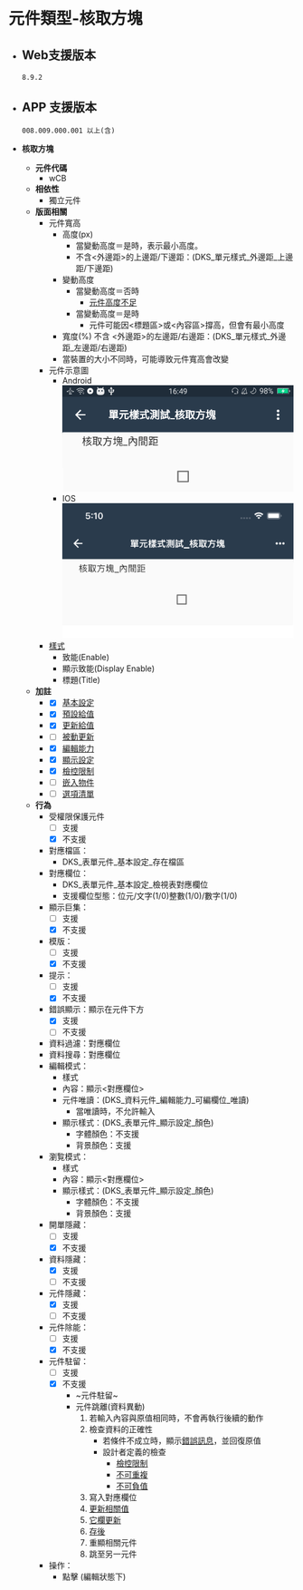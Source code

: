 # 元件類型-核取方塊

* ## Web支援版本
  
      8.9.2

* ## APP 支援版本

      008.009.000.001 以上(含)

* __核取方塊__
  * __元件代碼__
    * wCB
  * __相依性__
    * 獨立元件
  * __版面相關__
    * 元件寬高
      * 高度(px)
        * 當變動高度＝是時，表示最小高度。
        * 不含<外邊距>的上邊距/下邊距：(DKS_單元樣式_外邊距_上邊距/下邊距)
      * 變動高度
        * 當變動高度＝否時
          * [元件高度不足](../general/rule)
        * 當變動高度＝是時
          * 元件可能因<標題區>或<內容區>撐高，但會有最小高度
      * 寬度(%)
        不含 <外邊距>的左邊距/右邊距：(DKS_單元樣式_外邊距_左邊距/右邊距)
      * 當裝置的大小不同時，可能導致元件寬高會改變
    * 元件示意圖
      * Android
          ![image](./image/android/componentCheckboxEditing.png)
      * IOS
          ![image](./image/ios/componentCheckBoxEditing.png)
    * [樣式](../general/style)
      * 致能(Enable)
      * 顯示致能(Display Enable)
      * 標題(Title)
  * __加註__
    * - [x] [基本設定](../Addition/Component/basicSettings)
    * - [x] [預設給值](../Addition/Component/defaultValue)
    * - [x] [更新給值](../Addition/Component/updateValue)
    * - [ ] [被動更新](../Addition/Component/passiveUpdate)
    * - [x] [編輯能力](../Addition/Component/editing)
    * - [x] [顯示設定](../Addition/Component/display)
    * - [x] [檢控限制](../Addition/Component/prosecutionRestrictions)
    * - [ ] [嵌入物件](../Addition/Component/embedded)
    * - [ ] [選項清單](../Addition/Component/optionalList)
  * __行為__
    * 受權限保護元件
      - [ ] 支援
      - [x] 不支援
    * 對應檔區：
      * DKS_表單元件_基本設定_存在檔區
    * 對應欄位：
      * DKS_表單元件_基本設定_檢視表對應欄位
      * 支援欄位型態：位元/文字(1/0)整數(1/0)/數字(1/0)
    * 顯示巨集：
      - [ ] 支援
      - [x] 不支援
    * 模版：
      - [ ] 支援
      - [x] 不支援
    * 提示：
      - [ ] 支援
      - [x] 不支援
    * 錯誤顯示：顯示在元件下方
      - [x] 支援
      - [ ] 不支援
    * 資料過濾：對應欄位
    * 資料搜尋：對應欄位
    * 編輯模式：
      * 樣式
      * 內容：顯示<對應欄位>
      * 元件唯讀：(DKS_資料元件_編輯能力_可編欄位_唯讀)
        * 當唯讀時，不允許輸入
      * 顯示樣式：(DKS_表單元件_顯示設定_顏色)
        * 字體顏色：不支援
        * 背景顏色：支援
    * 瀏覧模式：
      * 樣式
      * 內容：顯示<對應欄位>
      * 顯示樣式：(DKS_表單元件_顯示設定_顏色)
        * 字體顏色：不支援
        * 背景顏色：支援
    * 開單隱藏：
      - [ ] 支援
      - [x] 不支援
    * 資料隱藏：
      - [x] 支援
      - [ ] 不支援
    * 元件隱藏：
      - [x] 支援
      - [ ] 不支援
    * 元件除能：
      - [ ] 支援
      - [x] 不支援
    * 元件駐留：
      - [ ] 支援
      - [x] 不支援
        * ~元件駐留~
        * 元件跳離(資料異動)
          1. 若輸入內容與原值相同時，不會再執行後續的動作
          2. 檢查資料的正確性
             * 若條件不成立時，顯示[錯誤訊息](../general/rule)，並回復原值
             * 設計者定義的檢查
               * [檢控限制](../Addition/Component/prosecutionRestrictions)
               * [不可重複](../Addition/Component/basicSettings)
               * [不可負值](../Addition/Component/basicSettings)
          3. 寫入對應欄位
          4. [更新相關值](../Addition/Component/updateValue)
          5. [它欄更新](../Addition/Component/passiveUpdate)
          6. [存後](../Addition/Component/updateValue)
          7. 重顯相關元件
          8.  跳至另一元件
    * 操作：
      * 點擊 (編輯狀態下)
